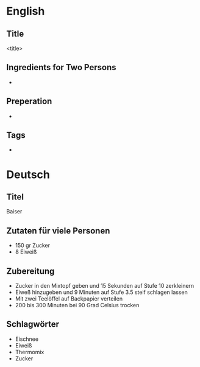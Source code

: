 # English

## Title

\<title\>

## Ingredients for Two Persons

* <ingredients>

## Preperation

* <steps>

## Tags

* <tags>

# Deutsch

## Titel

Baiser

## Zutaten für viele Personen

* 150 gr Zucker
* 8 Eiweiß

## Zubereitung

* Zucker in den Mixtopf geben und 15 Sekunden auf Stufe 10 zerkleinern
* Eiweß hinzugeben und 9 Minuten auf Stufe 3.5 steif schlagen lassen
* Mit zwei Teelöffel auf Backpapier verteilen
* 200 bis 300 Minuten bei 90 Grad Celsius trocken

## Schlagwörter

* Eischnee
* Eiweiß
* Thermomix
* Zucker
